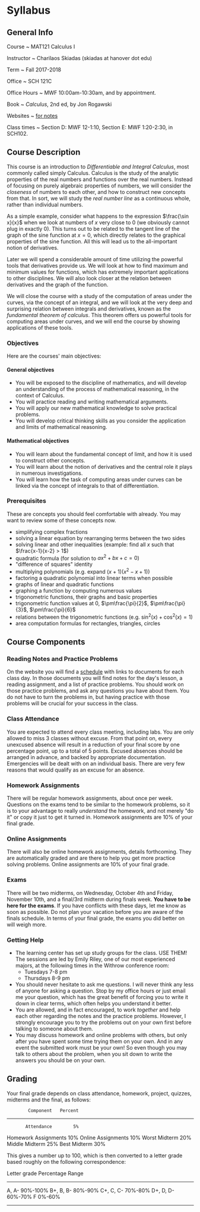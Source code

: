 # Syllabus

## General Info

Course
  ~ MAT121 Calculus I

Instructor
  ~ Charilaos Skiadas (skiadas at hanover dot edu)

Term
  ~ Fall 2017-2018

Office
  ~ SCH 121C

Office Hours
  ~ MWF 10:00am-10:30am, and by appointment.

Book
  ~ *Calculus*, 2nd ed, by Jon Rogawski

Websites
  ~ [for notes](skiadas.github.io/Calc1Course/site/)

Class times
  ~ Section D: MWF 12-1:10, Section E: MWF 1:20-2:30, in SCH102.

## Course Description

This course is an introduction to *Differentiable and Integral Calculus*, most commonly called simply Calculus. Calculus is the study of the analytic properties of the real numbers and functions over the real numbers. Instead of focusing on purely algebraic properties of numbers, we will consider the *closeness* of numbers to each other, and how to construct new concepts from that. In sort, we will study the *real number line* as a continuous whole, rather than individual numbers.

As a simple example, consider what happens to the expression $\frac{\sin x}{x}$ when we look at numbers of $x$ very close to $0$ (we obviously cannot plug in exactly $0$). This turns out to be related to the tangent line of the graph of the sine function at $x=0$, which directly relates to the graphical properties of the sine function. All this will lead us to the all-important notion of derivatives.

Later we will spend a considerable amount of time utilizing the powerful tools that derivatives provide us. We will look at how to find maximum and minimum values for functions, which has extremely important applications to other disciplines. We will also look closer at the relation between derivatives and the graph of the function.

We will close the course with a study of the computation of areas under the curves, via the concept of an integral, and we will look at the very deep and surprising relation between integrals and derivatives, known as the *fundamental theorem of calculus*. This theorem offers us powerful tools for computing areas under curves, and we will end the course by showing applications of these tools.

### Objectives

Here are the courses' main objectives:

#### General objectives

- You will be exposed to the discipline of mathematics, and will develop an understanding of the process of mathematical reasoning, in the context of Calculus.
- You will practice reading and writing mathematical arguments.
- You will apply our new mathematical knowledge to solve practical problems.
- You will develop critical thinking skills as you consider the application and limits of mathematical reasoning.

#### Mathematical objectives

- You will learn about the fundamental concept of limit, and how it is used to construct other concepts.
- You will learn about the notion of derivatives and the central role it plays in numerous investigations.
- You will learn how the task of computing areas under curves can be linked via the concept of integrals to that of differentiation.

### Prerequisites

These are concepts you should feel comfortable with already. You may want to review some of these concepts now.

- simplifying complex fractions
- solving a linear equation by rearranging terms between the two sides
- solving linear and other inequalities (example: find all $x$ such that $\frac{x-1}{x-2} > 1$)
- quadratic formula (for solution to $ax^2 + bx +c = 0$)
- "difference of squares" identity
- multiplying polynomials (e.g. expand $(x+1)(x^2-x+1)$)
- factoring a quadratic polynomial into linear terms when possible
- graphs of linear and quadratic functions
- graphing a function by computing numerous values
- trigonometric functions, their graphs and basic properties
- trigonometric function values at $0$, $\pm\frac{\pi}{2}$, $\pm\frac{\pi}{3}$, $\pm\frac{\pi}{6}$
- relations between the trigonometric functions (e.g. $\sin^2(x) + \cos^2(x) = 1$)
- area computation formulas for rectangles, triangles, circles

## Course Components

### Reading Notes and Practice Problems

On the website you will find a [schedule](http://skiadas.github.io/Calc1Course/site/schedule.html) with links to documents for each class day. In those documents you will find notes for the day's lesson, a reading assignment, and a list of practice problems. You should work on those practice problems, and ask any questions you have about them. You do not have to turn the problems in, but having practice with those problems will be crucial for your success in the class.

### Class Attendance

You are expected to attend every class meeting, including labs. You are only allowed to miss 3 classes without excuse. From that point on, every unexcused absence will result in a reduction of your final score by one percentage point, up to a total of 5 points. Excused absences should be arranged in advance, and backed by appropriate documentation. Emergencies will be dealt with on an individual basis. There are very few reasons that would qualify as an excuse for an absence.

### Homework Assignments

There will be regular homework assignments, about once per week. Questions on the exams tend to be similar to the homework problems, so it is to your advantage to really *understand* the homework, and not merely "do it" or copy it just to get it turned in. Homework assignments are 10% of your final grade.

### Online Assignments

There will also be online homework assignments, details forthcoming. They are automatically graded and are there to help you get more practice solving problems. Online assignments are 10% of your final grade.

### Exams

There will be two midterms, on Wednesday, October 4th and Friday, November 10th, and a final/3rd midterm during finals week. **You have to be here for the exams**. If you have conflicts with these days, let me know as soon as possible. Do not plan your vacation before you are aware of the finals schedule. In terms of your final grade, the exams you did better on will weigh more.

### Getting Help

- The learning center has set up study groups for the class. USE THEM! The sessions are led by Emily Riley, one of our most experienced majors, at the following times in the Withrow conference room:
    - Tuesdays 7-8 pm
    - Thursdays 8-9 pm
- You should never hesitate to ask me questions. I will never think any less of anyone for asking a question. Stop by my office hours or just email me your question, which has the great benefit of forcing you to write it down in clear terms, which often helps you understand it better.
- You are allowed, and in fact encouraged, to work *together* and help each other regarding the notes and the practice problems. However, I strongly encourage you to try the problems out on your own first before talking to someone about them.
- You may discuss homework and online problems with others, but only after you have spent some time trying them on your own. And in any event the submitted work must be your own! So even though you may talk to others about the problem, when you sit down to write the answers you should be on your own.

## Grading

Your final grade depends on class attendance, homework, project, quizzes, midterms and the final, as follows:

            Component   Percent
---------------------  --------
           Attendance        5%
 Homework Assignments       10%
   Online Assignments       10%
        Worst Midterm       20%
       Middle Midterm       25%
         Best Midterm       30%

This gives a number up to 100, which is then converted to a letter grade based roughly on the following correspondence:

 Letter grade     Percentage Range
--------------   -----------------
   A, A-                  90%-100%
   B+, B, B-               80%-90%
   C+, C, C-               70%-80%
   D+, D, D-               60%-70%
      F                     0%-60%
--------------   -----------------


